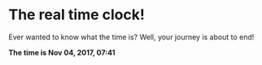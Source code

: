 # The real time clock!

Ever wanted to know what the time is? Well, your journey is about to end!

**The time is Nov 04, 2017, 07:41**